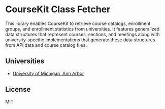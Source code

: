 # CourseKit Class Fetcher

This library enables CourseKit to retrieve course catalogs, enrollment groups, and enrollment statistics from universities.
It features generalized data structures that represent courses, sections, and meetings along with university-specific implementations
that generate these data structures from API data and course catalog files.

## Universities

- [University of Michigan, Ann Arbor](https://umich.edu)

## License

MIT
